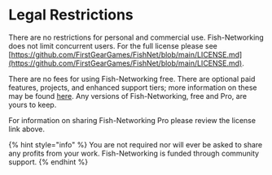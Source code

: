 # Legal Restrictions

There are no restrictions for personal and commercial use. Fish-Networking does not limit concurrent users. For the full license please see [https://github.com/FirstGearGames/FishNet/blob/main/LICENSE.md](https://github.com/FirstGearGames/FishNet/blob/main/LICENSE.md).

There are no fees for using Fish-Networking free. There are optional paid features, projects, and enhanced support tiers; more information on these may be found [here](broken-reference). Any versions of Fish-Networking, free and Pro, are yours to keep.

For information on sharing Fish-Networking Pro please review the license link above.

{% hint style="info" %}
You are not required nor will ever be asked to share any profits from your work. Fish-Networking is funded through community support.
{% endhint %}
